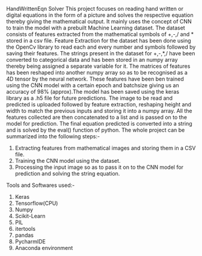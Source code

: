 HandWrittenEqn Solver
This project focuses on reading hand written or digital equations in the form of a picture and solves the respective equation thereby giving the mathematical output.
It mainly uses the concept of CNN to train the model with a prebuilt Machine Learning dataset. The dataset consists of features extracted from the mathematical symbols of +,-,/ and *
stored in a csv file. Feature Extraction for the dataset has been done using the OpenCv library to read each and every number and symbols followed by saving their features.
The strings present in the dataset for +,-,*,/ have been converted to categorical data and has been stored in an numpy array thereby being assigned a separate variable for it. 
The matrices of features has been reshaped into another numpy array so as to be recognised as a 4D tensor by the neural network. These features have been ben trained using the
CNN model with a certain epoch and batchsize giving us an accuracy of 98% (approx).The model has been saved using the keras library as a .h5 file for future predictions.
The image to be read and predicted is uploaded followed by feature extraction, reshaping height and width to match the previous inputs and storing it into a numpy array.
All the features collected are then concatenated to a list and is passed on to the model for prediction. The final equation predicted is converted into a string and is solved by
the eval() function of python.
The whole project can be summarized into the following steps:-
1) Extracting features from mathematical images and storing them in a CSV file.
2) Training the CNN model using the dataset.
3) Processing the input image so as to pass it on to the CNN model for prediction and solving the string equation.

Tools and Softwares used:-

1. Keras
2. Tensorflow(CPU)
3. Numpy
4. Scikit-Learn
5. PIL
6. itertools
7. pandas
8. PycharmIDE
9. Anaconda environment
